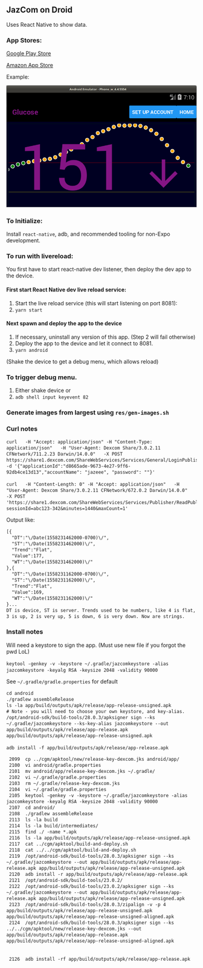 ## JazCom on Droid

Uses React Native to show data.

### App Stores:

[Google Play Store](https://play.google.com/store/apps/details?id=com.jazeee)

[Amazon App Store](https://www.amazon.com/Jaz-Singh-JazCom-Data-Viewer/dp/B07ZXPBPD4/ref=sr_1_fkmr0_1)

Example:

![Alt text](app-screen.png?raw=true "Screenshot")

### To Initialize:

Install `react-native`, adb, and recommended tooling for non-Expo development.

### To run with livereload:

You first have to start react-native dev listener, then
deploy the dev app to the device.

#### First start React Native dev live reload service:

1. Start the live reload service (this will start listening on port 8081):
2. `yarn start`

#### Next spawn and deploy the app to the device

1. If necessary, uninstall any version of this app. (Step 2 will fail otherwise)
2. Deploy the app to the device and let it connect to 8081.
3. `yarn android`

(Shake the device to get a debug menu, which allows reload)

### To trigger debug menu.

1. Either shake device or
2. `adb shell input keyevent 82`

### Generate images from largest using `res/gen-images.sh`

### Curl notes
```
curl   -H "Accept: application/json" -H "Content-Type: application/json"   -H "User-Agent: Dexcom Share/3.0.2.11 CFNetwork/711.2.23 Darwin/14.0.0"   -X POST https://share1.dexcom.com/ShareWebServices/Services/General/LoginPublisherAccountByName   -d '{"applicationId":"d8665ade-9673-4e27-9ff6-92db4ce13d13","accountName": "jazeee", "password": ""}'

curl   -H "Content-Length: 0" -H "Accept: application/json"   -H "User-Agent: Dexcom Share/3.0.2.11 CFNetwork/672.0.2 Darwin/14.0.0"   -X POST 'https://share1.dexcom.com/ShareWebServices/Services/Publisher/ReadPublisherLatestGlucoseValues?sessionId=abc123-342&minutes=1440&maxCount=1'
```
Output like:
```
[{
  "DT":"\/Date(1558231462000-0700)\/",
  "ST":"\/Date(1558231462000)\/",
  "Trend":"Flat",
  "Value":177,
  "WT":"\/Date(1558231462000)\/"
},{
  "DT":"\/Date(1558231162000-0700)\/",
  "ST":"\/Date(1558231162000)\/",
  "Trend":"Flat",
  "Value":169,
  "WT":"\/Date(1558231162000)\/"
}...
DT is device, ST is server. Trends used to be numbers, like 4 is flat, 3 is up, 2 is very up, 5 is down, 6 is very down. Now are strings.
```
### Install notes
Will need a keystore to sign the app. (Must use new file if you forgot the pwd LoL)

`keytool -genkey -v -keystore ~/.gradle/jazcomkeystore -alias jazcomkeystore -keyalg RSA -keysize 2048 -validity 90000`

See `~/.gradle/gradle.properties` for default

```
cd android
./gradlew assembleRelease
ls -la app/build/outputs/apk/release/app-release-unsigned.apk
# Note - you will need to choose your own keystore, and key-alias.
/opt/android-sdk/build-tools/28.0.3/apksigner sign --ks ~/.gradle/jazcomkeystore --ks-key-alias jazcomkeystore --out app/build/outputs/apk/release/app-release.apk app/build/outputs/apk/release/app-release-unsigned.apk

adb install -f app/build/outputs/apk/release/app-release.apk
```

```
 2099  cp ../cgm/apktool/new/release-key-dexcom.jks android/app/
 2100  vi android/gradle.properties
 2101  mv android/app/release-key-dexcom.jks ~/.gradle/
 2102  vi ~/.gradle/gradle.properties
 2103  rm ~/.gradle/release-key-dexcom.jks
 2104  vi ~/.gradle/gradle.properties
 2105  keytool -genkey -v -keystore ~/.gradle/jazcomkeystore -alias jazcomkeystore -keyalg RSA -keysize 2048 -validity 90000
 2107  cd android/
 2108  ./gradlew assembleRelease
 2113  ls -la build
 2114  ls -la build/intermediates/
 2115  find ./ -name *.apk
 2116  ls -la app/build/outputs/apk/release/app-release-unsigned.apk
 2117  cat ../cgm/apktool/build-and-deploy.sh
 2118  cat ../../cgm/apktool/build-and-deploy.sh
 2119  /opt/android-sdk/build-tools/28.0.3/apksigner sign --ks ~/.gradle/jazcomkeystore --out app/build/outputs/apk/release/app-release.apk app/build/outputs/apk/release/app-release-unsigned.apk
 2120  adb install -r app/build/outputs/apk/release/app-release.apk
 2121  /opt/android-sdk/build-tools/23.0.2/
 2122  /opt/android-sdk/build-tools/23.0.2/apksigner sign --ks ~/.gradle/jazcomkeystore --out app/build/outputs/apk/release/app-release.apk app/build/outputs/apk/release/app-release-unsigned.apk
 2123  /opt/android-sdk/build-tools/28.0.3/zipalign -v -p 4 app/build/outputs/apk/release/app-release-unsigned.apk app/build/outputs/apk/release/app-release-unsigned-aligned.apk
 2124  /opt/android-sdk/build-tools/28.0.3/apksigner sign --ks ../../cgm/apktool/new/release-key-dexcom.jks --out app/build/outputs/apk/release/app-release.apk app/build/outputs/apk/release/app-release-unsigned-aligned.apk


 2126  adb install -rf app/build/outputs/apk/release/app-release.apk
```
